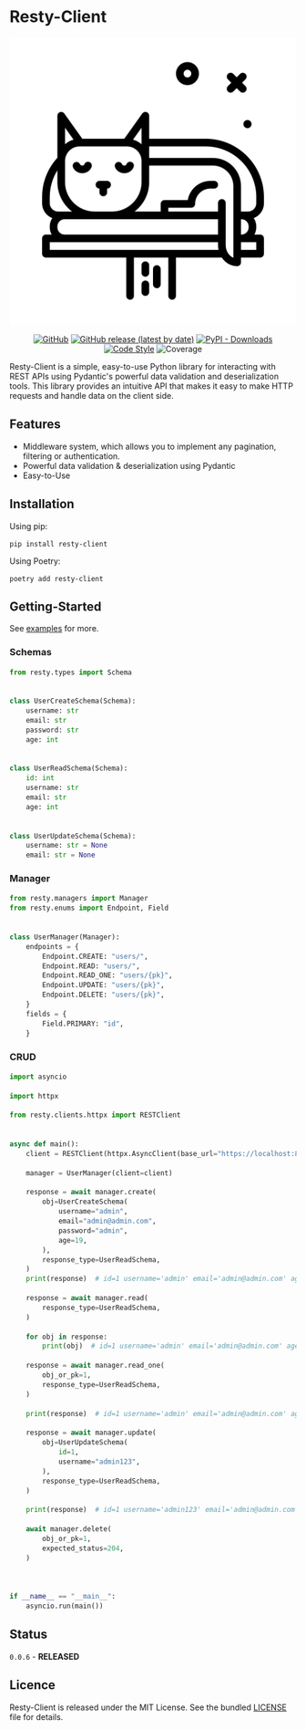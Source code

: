 # Resty-Client

<p align="center">
<img src="https://github.com/CrazyProger1/Resty-Client/blob/master/docs/resty-cat.png" alt="resty lib logo">
</p>

<p align="center">
<a href="https://github.com/CrazyProger1/Resty-Client/blob/master/LICENSE"><img alt="GitHub" src="https://img.shields.io/github/license/CrazyProger1/Resty-Client"></a>
<a href="https://github.com/CrazyProger1/Resty-Client/releases/latest"><img alt="GitHub release (latest by date)" src="https://img.shields.io/github/v/release/CrazyProger1/Resty-Client"></a>
<a href="https://pypi.org/project/resty-client/"><img alt="PyPI - Downloads" src="https://img.shields.io/pypi/dm/resty-client"></a>
<a href="https://github.com/psf/black"><img src="https://img.shields.io/badge/code%20style-black-000000.svg" alt="Code Style"></a>
<img src="https://img.shields.io/badge/coverage-100%25-brightgreen" alt="Coverage"/>
</p>


Resty-Client is a simple, easy-to-use Python library for interacting with REST APIs using Pydantic's powerful data
validation and deserialization tools. This library provides an intuitive API that makes it easy to make HTTP requests
and handle data on the client side.

## Features

- Middleware system, which allows you to implement any pagination, filtering or authentication.
- Powerful data validation & deserialization using Pydantic
- Easy-to-Use

## Installation

Using pip:

```shell
pip install resty-client
```

Using Poetry:

```shell
poetry add resty-client
```

## Getting-Started

See [examples](examples) for more.

### Schemas

```python
from resty.types import Schema


class UserCreateSchema(Schema):
    username: str
    email: str
    password: str
    age: int


class UserReadSchema(Schema):
    id: int
    username: str
    email: str
    age: int


class UserUpdateSchema(Schema):
    username: str = None
    email: str = None
```

### Manager

```python
from resty.managers import Manager
from resty.enums import Endpoint, Field


class UserManager(Manager):
    endpoints = {
        Endpoint.CREATE: "users/",
        Endpoint.READ: "users/",
        Endpoint.READ_ONE: "users/{pk}",
        Endpoint.UPDATE: "users/{pk}",
        Endpoint.DELETE: "users/{pk}",
    }
    fields = {
        Field.PRIMARY: "id",
    }
```

### CRUD

```python
import asyncio

import httpx

from resty.clients.httpx import RESTClient


async def main():
    client = RESTClient(httpx.AsyncClient(base_url="https://localhost:8000"))

    manager = UserManager(client=client)

    response = await manager.create(
        obj=UserCreateSchema(
            username="admin",
            email="admin@admin.com",
            password="admin",
            age=19,
        ),
        response_type=UserReadSchema,
    )
    print(response)  # id=1 username='admin' email='admin@admin.com' age=19

    response = await manager.read(
        response_type=UserReadSchema,
    )

    for obj in response:
        print(obj)  # id=1 username='admin' email='admin@admin.com' age=19

    response = await manager.read_one(
        obj_or_pk=1,
        response_type=UserReadSchema,
    )

    print(response)  # id=1 username='admin' email='admin@admin.com' age=19

    response = await manager.update(
        obj=UserUpdateSchema(
            id=1,
            username="admin123",
        ),
        response_type=UserReadSchema,
    )

    print(response)  # id=1 username='admin123' email='admin@admin.com' age=19

    await manager.delete(
        obj_or_pk=1,
        expected_status=204,
    )



if __name__ == "__main__":
    asyncio.run(main())
```

## Status

``0.0.6`` - **RELEASED**

## Licence

Resty-Client is released under the MIT License. See the bundled [LICENSE](LICENSE) file for details.